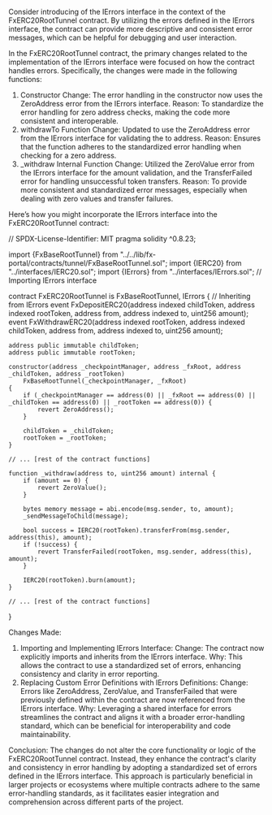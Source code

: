 Consider introducing of the IErrors interface in the context of the FxERC20RootTunnel contract. By utilizing the errors defined in the IErrors interface, the contract can provide more descriptive and consistent error messages, which can be helpful for debugging and user interaction.

In the FxERC20RootTunnel contract, the primary changes related to the implementation of the IErrors interface were focused on how the contract handles errors. Specifically, the changes were made in the following functions:

1. Constructor
Change: The error handling in the constructor now uses the ZeroAddress error from the IErrors interface.
Reason: To standardize the error handling for zero address checks, making the code more consistent and interoperable.
2. withdrawTo Function
Change: Updated to use the ZeroAddress error from the IErrors interface for validating the to address.
Reason: Ensures that the function adheres to the standardized error handling when checking for a zero address.
3. _withdraw Internal Function
Change: Utilized the ZeroValue error from the IErrors interface for the amount validation, and the TransferFailed error for handling unsuccessful token transfers.
Reason: To provide more consistent and standardized error messages, especially when dealing with zero values and transfer failures.


Here’s how you might incorporate the IErrors interface into the FxERC20RootTunnel contract:

// SPDX-License-Identifier: MIT
pragma solidity ^0.8.23;

import {FxBaseRootTunnel} from "../../lib/fx-portal/contracts/tunnel/FxBaseRootTunnel.sol";
import {IERC20} from "../interfaces/IERC20.sol";
import {IErrors} from "../interfaces/IErrors.sol";  // Importing IErrors interface

contract FxERC20RootTunnel is FxBaseRootTunnel, IErrors {  // Inheriting from IErrors
    event FxDepositERC20(address indexed childToken, address indexed rootToken, address from, address indexed to, uint256 amount);
    event FxWithdrawERC20(address indexed rootToken, address indexed childToken, address from, address indexed to, uint256 amount);

    address public immutable childToken;
    address public immutable rootToken;

    constructor(address _checkpointManager, address _fxRoot, address _childToken, address _rootToken)
        FxBaseRootTunnel(_checkpointManager, _fxRoot)
    {
        if (_checkpointManager == address(0) || _fxRoot == address(0) || _childToken == address(0) || _rootToken == address(0)) {
            revert ZeroAddress();
        }

        childToken = _childToken;
        rootToken = _rootToken;
    }

    // ... [rest of the contract functions]

    function _withdraw(address to, uint256 amount) internal {
        if (amount == 0) {
            revert ZeroValue();
        }

        bytes memory message = abi.encode(msg.sender, to, amount);
        _sendMessageToChild(message);

        bool success = IERC20(rootToken).transferFrom(msg.sender, address(this), amount);
        if (!success) {
            revert TransferFailed(rootToken, msg.sender, address(this), amount);
        }

        IERC20(rootToken).burn(amount);
    }

    // ... [rest of the contract functions]
}


Changes Made:
1. Importing and Implementing IErrors Interface:
Change: The contract now explicitly imports and inherits from the IErrors interface.
Why: This allows the contract to use a standardized set of errors, enhancing consistency and clarity in error reporting.
2. Replacing Custom Error Definitions with IErrors Definitions:
Change: Errors like ZeroAddress, ZeroValue, and TransferFailed that were previously defined within the contract are now referenced from the IErrors interface.
Why: Leveraging a shared interface for errors streamlines the contract and aligns it with a broader error-handling standard, which can be beneficial for interoperability and code maintainability.


Conclusion:
The changes do not alter the core functionality or logic of the FxERC20RootTunnel contract. Instead, they enhance the contract's clarity and consistency in error handling by adopting a standardized set of errors defined in the IErrors interface. This approach is particularly beneficial in larger projects or ecosystems where multiple contracts adhere to the same error-handling standards, as it facilitates easier integration and comprehension across different parts of the project.

